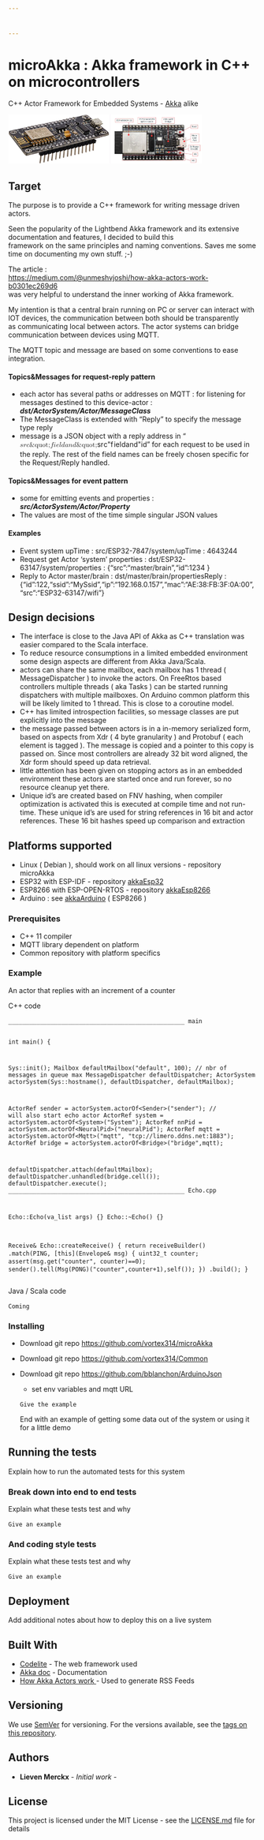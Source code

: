 ```yaml
---


---
```


<h1 id="microakka--akka--framework-in-c--on-microcontrollers">microAkka : Akka  framework in C++  on microcontrollers</h1>
<p>C++ Actor Framework for Embedded Systems - <a href="https://akka.io/">Akka</a> alike</p>
<p><img src="doc/ESP8266.jpg" height="100"><img src="doc/ESP32.png" height="100"></p>
<h2 id="target">Target</h2>
<p>The purpose is to provide a  C++ framework for writing message driven actors.</p>
<p>Seen the popularity of the Lightbend Akka framework and its extensive documentation and features, I decided to build this<br>
framework on the same principles and naming conventions. Saves me some time on documenting my own stuff. ;-)</p>
<p>The article :<br>
<a href="https://medium.com/@unmeshvjoshi/how-akka-actors-work-b0301ec269d6">https://medium.com/@unmeshvjoshi/how-akka-actors-work-b0301ec269d6</a><br>
was very helpful to understand the inner working of Akka framework.</p>
<p>My intention is that a central brain running on PC or server can interact with IOT devices, the communication between both should be transparently<br>
as communicating local between actors. The actor systems can bridge communication between devices  using MQTT.</p>
<p>The MQTT topic and message are based on some conventions to ease integration.</p>
<h4 id="topicsmessages-for-request-reply-pattern">Topics&amp;Messages for request-reply pattern</h4>
<ul>
<li>each actor has several  paths or addresses on MQTT :  for listening for messages destined to this device-actor : <em><strong>dst/ActorSystem/Actor/MessageClass</strong></em></li>
<li>The MessageClass is extended with “Reply” to specify the message type reply</li>
<li>message is a JSON object with a reply address in “<span class="katex--inline"><span class="katex"><span class="katex-mathml"><math><semantics><mrow><mi>s</mi><mi>r</mi><mi>c</mi><mi mathvariant="normal">&amp;quot;</mi><mi>f</mi><mi>i</mi><mi>e</mi><mi>l</mi><mi>d</mi><mi>a</mi><mi>n</mi><mi>d</mi><mi mathvariant="normal">&amp;quot;</mi></mrow><annotation encoding="application/x-tex">src&amp;quot; field and &amp;quot;</annotation></semantics></math></span><span class="katex-html" aria-hidden="true"><span class="base"><span class="strut" style="height: 0.88888em; vertical-align: -0.19444em;"></span><span class="mord mathit">s</span><span class="mord mathit" style="margin-right: 0.02778em;">r</span><span class="mord mathit">c</span><span class="mord">"</span><span class="mord mathit" style="margin-right: 0.10764em;">f</span><span class="mord mathit">i</span><span class="mord mathit">e</span><span class="mord mathit" style="margin-right: 0.01968em;">l</span><span class="mord mathit">d</span><span class="mord mathit">a</span><span class="mord mathit">n</span><span class="mord mathit">d</span><span class="mord">"</span></span></span></span></span>id” for each request to be used in the reply. The rest of the field names can be freely chosen specific for the Request/Reply handled.</li>
</ul>
<h4 id="topicsmessages-for-event-pattern">Topics&amp;Messages for event pattern</h4>
<ul>
<li>some for emitting events and properties : <em><strong>src/ActorSystem/Actor/Property</strong></em></li>
<li>The values are most of the time simple singular JSON values</li>
</ul>
<h4 id="examples">Examples</h4>
<ul>
<li>Event system upTime : src/ESP32-7847/system/upTime : 4643244</li>
<li>Request get Actor ‘system’ properties : dst/ESP32-63147/system/properties : {“src”:“master/brain”,“id”:1234 }</li>
<li>Reply to Actor master/brain : dst/master/brain/propertiesReply :{“id”:122,“ssid”:“MySsid”,“ip”:“192.168.0.157”,“mac”:“AE:38:FB:3F:0A:00”,“src”:“ESP32-63147/wifi”}</li>
</ul>
<h2 id="design-decisions">Design decisions</h2>
<ul>
<li>The interface is close to the Java API of Akka as C++ translation was easier compared to the Scala interface.</li>
<li>To reduce resource consumptions in a limited embedded environment some design aspects are different from Akka Java/Scala.</li>
<li>actors can share the same mailbox, each mailbox has 1 thread ( MessageDispatcher ) to invoke the actors. On FreeRtos based controllers multiple threads ( aka Tasks ) can be started running dispatchers with multiple mailboxes. On Arduino common platform this will be likely limited to 1 thread. This is close to a coroutine model.</li>
<li>C++ has limited introspection facilities, so message classes are put explicitly into the message</li>
<li>the message passed between actors is in a in-memory serialized form, based on aspects from Xdr ( 4 byte granularity ) and Protobuf ( each element is tagged ). The message is copied and a pointer to this copy is passed on. Since most controllers are already 32 bit word aligned, the Xdr form should speed up data retrieval.</li>
<li>little attention has been given on stopping actors as in an embedded environment these actors are started once and run forever, so no resource cleanup yet there.</li>
<li>Unique id’s are created based on FNV hashing, when compiler optimization is activated this is executed at compile time and not run-time. These unique id’s are used for string references in 16 bit and actor references. These 16 bit hashes speed up comparison and extraction</li>
</ul>
<h2 id="platforms-supported">Platforms supported</h2>
<ul>
<li>Linux ( Debian ), should work on all linux versions - repository microAkka</li>
<li>ESP32 with ESP-IDF - repository <a href="https://github.com/vortex314/akkaEsp32">akkaEsp32</a></li>
<li>ESP8266 with ESP-OPEN-RTOS - repository <a href="https://github.com/vortex314/akkaEsp8266">akkaEsp8266</a></li>
<li>Arduino : see <a href="https://github.com/vortex314/akkaArduino">akkaArduino</a>  (  ESP8266 )</li>
</ul>
<h3 id="prerequisites">Prerequisites</h3>
<ul>
<li>C++ 11 compiler</li>
<li>MQTT library dependent on platform</li>
<li>Common repository with platform specifics</li>
</ul>
<h3 id="example">Example</h3>
<p>An actor that replies with an increment of a counter</p>
<p>C++ code</p>
<pre><code>__________________________________________________ main

int main() {

Sys::init();
Mailbox defaultMailbox("default", 100); // nbr of messages in queue max
MessageDispatcher defaultDispatcher;
ActorSystem actorSystem(Sys::hostname(), defaultDispatcher, defaultMailbox);

ActorRef sender = actorSystem.actorOf&lt;Sender&gt;("sender"); // will also start echo actor
ActorRef system = actorSystem.actorOf&lt;System&gt;("System");
ActorRef nnPid = actorSystem.actorOf&lt;NeuralPid&gt;("neuralPid");
ActorRef mqtt = actorSystem.actorOf&lt;Mqtt&gt;("mqtt", "tcp://limero.ddns.net:1883");
ActorRef bridge = actorSystem.actorOf&lt;Bridge&gt;("bridge",mqtt);

defaultDispatcher.attach(defaultMailbox);
defaultDispatcher.unhandled(bridge.cell());
defaultDispatcher.execute();
__________________________________________________ Echo.cpp

Echo::Echo(va_list args)  {}
Echo::~Echo() {}

Receive&amp; Echo::createReceive() {
	return receiveBuilder()
			.match(PING,
	[this](Envelope&amp; msg) {
		uint32_t counter;
		assert(msg.get("counter", counter)==0);
		sender().tell(Msg(PONG)("counter",counter+1),self());
	})
	.build();
}
</code></pre>
<p>Java / Scala code</p>
<pre><code>Coming
</code></pre>
<h3 id="installing">Installing</h3>
<ul>
<li>
<p>Download git repo <a href="https://github.com/vortex314/microAkka">https://github.com/vortex314/microAkka</a></p>
</li>
<li>
<p>Download git repo <a href="https://github.com/vortex314/Common">https://github.com/vortex314/Common</a></p>
</li>
<li>
<p>Download git repo <a href="https://github.com/bblanchon/ArduinoJson">https://github.com/bblanchon/ArduinoJson</a></p>
<ul>
<li>set env variables and mqtt URL</li>
</ul>
<pre><code>Give the example
</code></pre>
<p>End with an example of getting some data out of the system or using it for a little demo</p>
</li>
</ul>
<h2 id="running-the-tests">Running the tests</h2>
<p>Explain how to run the automated tests for this system</p>
<h3 id="break-down-into-end-to-end-tests">Break down into end to end tests</h3>
<p>Explain what these tests test and why</p>
<pre><code>Give an example
</code></pre>
<h3 id="and-coding-style-tests">And coding style tests</h3>
<p>Explain what these tests test and why</p>
<pre><code>Give an example
</code></pre>
<h2 id="deployment">Deployment</h2>
<p>Add additional notes about how to deploy this on a live system</p>
<h2 id="built-with">Built With</h2>
<ul>
<li><a href="http://www.dropwizard.io/1.0.2/docs/">Codelite</a> - The web framework used</li>
<li><a href="https://doc.akka.io/docs/akka/2.5/general/actor-systems.html">Akka doc</a> - Documentation</li>
<li><a href="https://medium.com/@unmeshvjoshi/how-akka-actors-work-b0301ec269d6">How Akka Actors work </a> - Used to generate RSS Feeds</li>
</ul>
<h2 id="versioning">Versioning</h2>
<p>We use <a href="http://semver.org/">SemVer</a> for versioning. For the versions available, see the <a href="https://github.com/vortex314/microAkka/tags">tags on this repository</a>.</p>
<h2 id="authors">Authors</h2>
<ul>
<li><strong>Lieven Merckx</strong> - <em>Initial work</em> -</li>
</ul>
<h2 id="license">License</h2>
<p>This project is licensed under the MIT License - see the <a href="LICENSE.md">LICENSE.md</a> file for details</p>

